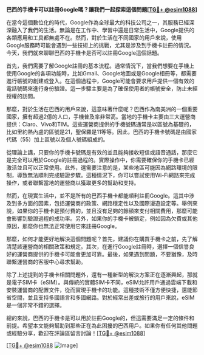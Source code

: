 **巴西的手機卡可以註冊Google嗎？讓我們一起探索這個問題[[TG💪+ @esim1088](https://t.me/s/esim1088)]**

在當今這個數位化的時代，Google作為全球最大的科技公司之一，其服務已經深深融入了我們的生活。無論是在工作中、學習中還是日常生活中，Google提供的各類應用和工具都無處不在。然而，對於生活在不同國家的用戶來說，使用Google服務時可能會遇到一些技術上的挑戰，尤其是涉及到手機卡註冊的情況。今天，我們就來聊聊巴西的手機卡是否可以註冊Google這個話題。

首先，我們需要了解Google註冊的基本流程。通常情況下，當我們想要在手機上使用Google的各項功能時，比如Gmail、Google地圖或是Google相冊等，都需要進行帳號的創建或登入。在這個過程中，Google可能會要求用戶提供一個有效的電話號碼來進行身份驗證。這一步驟主要是為了確保使用者的帳號安全，防止未經授權的訪問。

那麼，對於生活在巴西的用戶來說，這意味著什麼呢？巴西作為南美洲的一個重要國家，擁有超過2億的人口，手機普及率非常高。當地的手機卡主要由三大運營商提供：Claro、Vivo和TIM。這些運營商提供的手機號碼通常是以區號為基礎的，比如里約熱內盧的區號是21，聖保羅是11等等。因此，巴西的手機卡號碼是由國家代碼（55）加上區號以及個人號碼組成的。

從理論上講，只要你的手機卡號碼是有效的並且能夠接收短信或語音通話，那麼它是完全可以用於Google的註冊過程的。實際操作中，你需要確保你的手機卡已經激活並且可以正常使用。此外，還需要注意的是，某些地區可能因為網路環境的限制，導致無法順利完成驗證步驟。這種情況下，你可以嘗試使用Wi-Fi網路來完成操作，或者聯繫當地的運營商以獲取更多的幫助和支持。

然而，在現實生活中，並不是所有的巴西手機卡都能順利註冊Google。這其中涉及到多方面的因素，包括運營商的政策、網路穩定性以及國際漫遊設定等。舉例來說，如果你的手機卡是預付費的，並且沒有足夠的餘額來支付相關費用，那麼可能會影響到驗證過程的成功率。另外，如果你的手機卡被鎖定，例如因為欠費或其他原因，那麼你也無法正常使用它來註冊Google。

那麼，如何才能更好地解決這個問題呢？首先，建議你在購買手機卡之前，先了解清楚該運營商的相關政策和規定。其次，在進行Google註冊時，選擇一個信譽良好的運營商提供的手機卡可能會更加可靠。最後，如果遇到問題，不要猶豫，及時聯繫運營商的客服中心尋求幫助。

除了上述提到的手機卡相關問題外，還有一種新型的解決方案正在逐漸興起，那就是電子SIM卡（eSIM）。與傳統的實體SIM卡不同，eSIM允許用戶通過雲端下載和安裝運營商的配置文件，從而實現手機卡的功能。這種技術不僅方便快捷，還能節省空間，並且支持多國語言和多國網路。對於經常出差或旅行的用戶來說，eSIM是一個非常不錯的選擇。

總的來說，巴西的手機卡是可以用於註冊Google的，但這需要滿足一定的條件和前提。希望本文能夠幫助到那些正在為此困擾的巴西用戶。如果你有任何其他問題或經驗分享，歡迎在評論區留言討論！[[TG💪+ @esim1088](https://t.me/s/esim1088)]

[[TG💪+ @esim1088](https://t.me/s/esim1088) ![Image](https://i.postimg.cc/4NQfJmqS/Snipaste-2025-05-13-00-14-12.png)]